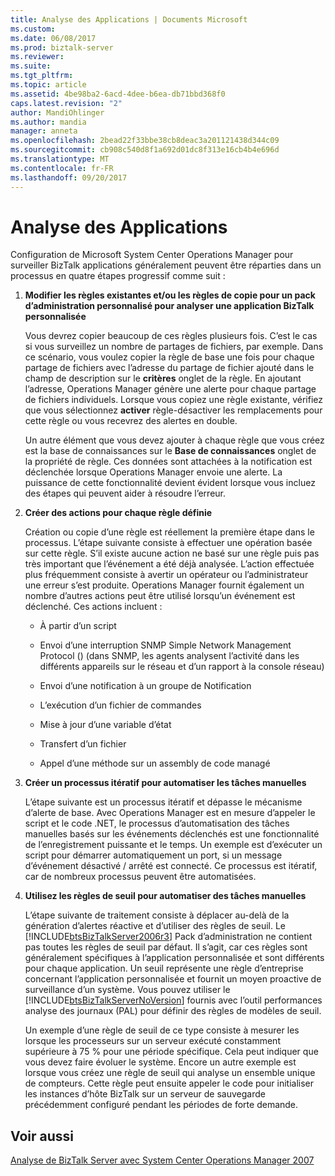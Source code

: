 ```yaml
---
title: Analyse des Applications | Documents Microsoft
ms.custom: 
ms.date: 06/08/2017
ms.prod: biztalk-server
ms.reviewer: 
ms.suite: 
ms.tgt_pltfrm: 
ms.topic: article
ms.assetid: 4be98ba2-6acd-4dee-b6ea-db71bbd368f0
caps.latest.revision: "2"
author: MandiOhlinger
ms.author: mandia
manager: anneta
ms.openlocfilehash: 2bead22f33bbe38cb8deac3a201121438d344c09
ms.sourcegitcommit: cb908c540d8f1a692d01dc8f313e16cb4b4e696d
ms.translationtype: MT
ms.contentlocale: fr-FR
ms.lasthandoff: 09/20/2017
---
```

# <a name="monitoring-applications"></a>Analyse des Applications
Configuration de Microsoft System Center Operations Manager pour surveiller BizTalk applications généralement peuvent être réparties dans un processus en quatre étapes progressif comme suit :  
  
1.  **Modifier les règles existantes et/ou les règles de copie pour un pack d’administration personnalisé pour analyser une application BizTalk personnalisée**  
  
     Vous devrez copier beaucoup de ces règles plusieurs fois. C’est le cas si vous surveillez un nombre de partages de fichiers, par exemple. Dans ce scénario, vous voulez copier la règle de base une fois pour chaque partage de fichiers avec l’adresse du partage de fichier ajouté dans le champ de description sur le **critères** onglet de la règle. En ajoutant l’adresse, Operations Manager génère une alerte pour chaque partage de fichiers individuels. Lorsque vous copiez une règle existante, vérifiez que vous sélectionnez **activer** règle-désactiver les remplacements pour cette règle ou vous recevrez des alertes en double.  
  
     Un autre élément que vous devez ajouter à chaque règle que vous créez est la base de connaissances sur le **Base de connaissances** onglet de la propriété de règle. Ces données sont attachées à la notification est déclenchée lorsque Operations Manager envoie une alerte. La puissance de cette fonctionnalité devient évident lorsque vous incluez des étapes qui peuvent aider à résoudre l’erreur.  
  
2.  **Créer des actions pour chaque règle définie**  
  
     Création ou copie d’une règle est réellement la première étape dans le processus. L’étape suivante consiste à effectuer une opération basée sur cette règle. S’il existe aucune action ne basé sur une règle puis pas très important que l’événement a été déjà analysée. L’action effectuée plus fréquemment consiste à avertir un opérateur ou l’administrateur une erreur s’est produite. Operations Manager fournit également un nombre d’autres actions peut être utilisé lorsqu’un événement est déclenché. Ces actions incluent :  
  
    -   À partir d’un script  
  
    -   Envoi d’une interruption SNMP Simple Network Management Protocol () (dans SNMP, les agents analysent l’activité dans les différents appareils sur le réseau et d’un rapport à la console réseau)  
  
    -   Envoi d’une notification à un groupe de Notification  
  
    -   L’exécution d’un fichier de commandes  
  
    -   Mise à jour d’une variable d’état  
  
    -   Transfert d’un fichier  
  
    -   Appel d’une méthode sur un assembly de code managé  
  
3.  **Créer un processus itératif pour automatiser les tâches manuelles**  
  
     L’étape suivante est un processus itératif et dépasse le mécanisme d’alerte de base. Avec Operations Manager est en mesure d’appeler le script et le code .NET, le processus d’automatisation des tâches manuelles basés sur les événements déclenchés est une fonctionnalité de l’enregistrement puissante et le temps. Un exemple est d’exécuter un script pour démarrer automatiquement un port, si un message d’événement désactivé / arrêté est connecté. Ce processus est itératif, car de nombreux processus peuvent être automatisées.  
  
4.  **Utilisez les règles de seuil pour automatiser des tâches manuelles**  
  
     L’étape suivante de traitement consiste à déplacer au-delà de la génération d’alertes réactive et d’utiliser des règles de seuil. Le [!INCLUDE[btsBizTalkServer2006r3](../includes/btsbiztalkserver2006r3-md.md)] Pack d’administration ne contient pas toutes les règles de seuil par défaut. Il s’agit, car ces règles sont généralement spécifiques à l’application personnalisée et sont différents pour chaque application. Un seuil représente une règle d’entreprise concernant l’application personnalisée et fournit un moyen proactive de surveillance d’un système. Vous pouvez utiliser le [!INCLUDE[btsBizTalkServerNoVersion](../includes/btsbiztalkservernoversion-md.md)] fournis avec l’outil performances analyse des journaux (PAL) pour définir des règles de modèles de seuil.  
  
     Un exemple d’une règle de seuil de ce type consiste à mesurer les lorsque les processeurs sur un serveur exécuté constamment supérieure à 75 % pour une période spécifique. Cela peut indiquer que vous devez faire évoluer le système. Encore un autre exemple est lorsque vous créez une règle de seuil qui analyse un ensemble unique de compteurs. Cette règle peut ensuite appeler le code pour initialiser les instances d’hôte BizTalk sur un serveur de sauvegarde précédemment configuré pendant les périodes de forte demande.  
  
## <a name="see-also"></a>Voir aussi  
 [Analyse de BizTalk Server avec System Center Operations Manager 2007](../technical-guides/monitoring-biztalk-server-with-system-center-operations-manager-2007.md)